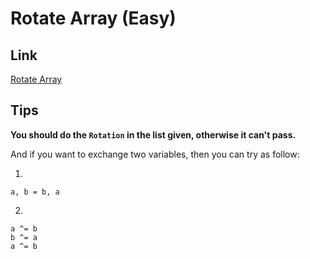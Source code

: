 # Rotate Array (Easy)

## Link

[Rotate Array](https://leetcode.com/problems/rotate-array/)

## Tips

**You should do the `Rotation` in the list given, otherwise it can't pass.**

And if you want to exchange two variables, then you can try as follow:

1.
```
a, b = b, a
```
2.
```
a ^= b
b ^= a
a ^= b
```
